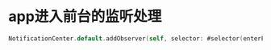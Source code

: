 # app进入前台的监听处理

```swift
NotificationCenter.default.addObserver(self, selector: #selector(enterForeground), name: UIApplication.willEnterForegroundNotification, object: nil)
```

